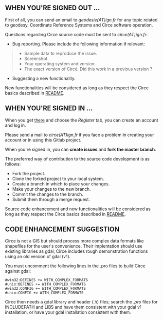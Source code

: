 ## WHEN YOU'RE SIGNED OUT ...

First of all, you can send an email to _geodesie(AT)ign.fr_ for any topic 
related to geodesy, Coordinate Reference Systems and Circe software operation.

Questions regarding Circe source code must be sent to _circe(AT)ign.fr_:

* Bug reporting. Please include the following information if relevant:
>* Sample data to reproduce the issue.
>* Screenshot.
>* Your operating system and version.
>* The exact version of Circé. Did this work in a previous version ?


* Suggesting a new functionality. 

New functionalities will be considered as long 
as they respect the Circe basics described in [README](https://github.com/IGNF/circe/blob/main/README.md).


## WHEN YOU'RE SIGNED IN ...

When you get [there](https://devsgn.ign.fr/users/sign_in) and choose the 
*Register* tab, you can create an account and log in.

Please send a mail to _circe(AT)ign.fr_ if you face a problem in creating your 
account or in using this Gitlab project.

When you're signed in, you can **create issues** and **fork the master branch**.

The preferred way of contribution to the source code development is as follows:

* Fork the project.
* Clone the forked project to your local system.
* Create a branch in which to place your changes.
* Make your changes to the new branch.
* Commit the changes to the branch.
* Submit them through a merge request.

Source code enhancement and new functionalities will be considered as long 
as they respect the Circe basics described in [README](https://devsgn.ign.fr/circeV5/circe_public/blob/master/README.md).


## CODE ENHANCEMENT SUGGESTION

Circe is not a GIS but should process more complex data formats like shapefiles 
for the user's convenience. Their implentation should use existing libraries 
as gdal; Circe includes rough demonstration functions using an old version of gdal (v1).

You must uncomment the following lines in the .pro files to build Circe against gdal:

```
#win32:DEFINES += WITH_COMPLEX_FORMATS
#unix:DEFINES += WITH_COMPLEX_FORMATS
#win32:CONFIG += WITH_COMPLEX_FORMATS
#unix:CONFIG += WITH_COMPLEX_FORMATS
```

Circe then needs a gdal library and header (.h) files; search the *.pro* files 
for INCLUDEPATH and LIBS and have them consistent with your gdal v1 installation; 
or have your gdal installation consistent with them.


